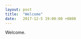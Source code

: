```yaml
---
layout: post
title:  "Welcome"
date:   2017-12-5 19:00:00 +0800
---
```


Welcome.
```

```
